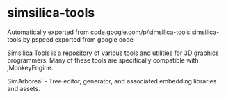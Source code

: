 # simsilica-tools
Automatically exported from code.google.com/p/simsilica-tools
simsilica-tools by pspeed exported from google code

Simsilica Tools is a repository of various tools and utilities for 3D graphics programmers. Many of these tools are specifically compatible with jMonkeyEngine.

SimArboreal - Tree editor, generator, and associated embedding libraries and assets.
